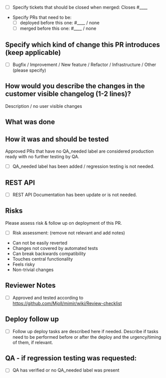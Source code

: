 - [ ] Specify tickets that should be closed when merged:
Closes #____

- Specify PRs that need to be:
  - [ ] deployed before this one: #____ / none
  - [ ] merged before this one: #____ / none

## Specify which kind of change this PR introduces (keep applicable)

- [ ] Bugfix / Improvement / New feature / Refactor / Infrastructure / Other (please specify)

## How would you describe the changes in the customer visible changelog (1-2 lines)?
Description / no user visible changes

## What was done

## How it was and should be tested

Approved PRs that have no QA_needed label are considered production ready with no further testing by QA.

- [ ] QA_needed label has been added / regression testing is not needed.

## REST API

- [ ] REST API Documentation has been update or is not needed.

## Risks

Please assess risk & follow up on deployment of this PR.

- [ ] Risk assessment: (remove not relevant and add notes)
 * Can not be easily reverted
 * Changes not covered by automated tests
 * Can break backwards compatibility
 * Touches central functionality
 * Feels risky
 * Non-trivial changes

## Reviewer Notes

- [ ] Approved and tested according to https://github.com/Mjoll/mimir/wiki/Review-checklist

## Deploy follow up

- [ ] Follow up deploy tasks are described here if needed. Describe if tasks need to be performed before or after the deploy and the urgency/timing of them, if relevant.

## QA - if regression testing was requested:

- [ ] QA has verified or no QA_needed label was present
